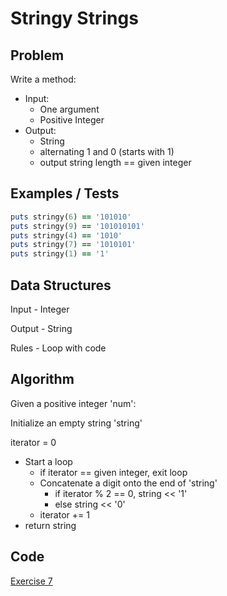 # Stringy Strings

## Problem

Write a method:
- Input:
  - One argument
  - Positive Integer
- Output:
  - String
  - alternating 1 and 0 (starts with 1)
  - output string length == given integer


## Examples / Tests
```ruby
puts stringy(6) == '101010'
puts stringy(9) == '101010101'
puts stringy(4) == '1010'
puts stringy(7) == '1010101'
puts stringy(1) == '1'
```
## Data Structures

Input - Integer

Output - String

Rules - Loop with code

## Algorithm

Given a positive integer 'num':

Initialize an empty string 'string'

iterator = 0

  - Start a loop
      - if iterator == given integer, exit loop
      - Concatenate a digit onto the end of 'string'
          - if iterator % 2 == 0, string << '1'
          - else string << '0'
      - iterator += 1
  - return string

## Code

[Exercise 7](/exercise_7.rb)


